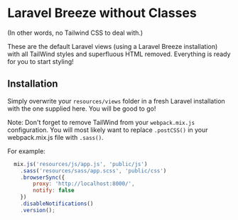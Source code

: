 # Laravel Breeze without Classes

(In other words, no Tailwind CSS to deal with.)

These are the default Laravel views (using a Laravel Breeze installation) with all TailWind styles and superfluous HTML removed. Everything is ready for you to start styling!

## Installation

Simply overwrite your `resources/views` folder in a fresh Laravel installation with the one supplied here. You will be good to go!

Note: Don't forget to remove TailWind from your `webpack.mix.js` configuration. You will most likely want to replace `.postCSS()` in your webpack.mix.js file with `.sass()`.

For example:

```javascript
  mix.js('resources/js/app.js', 'public/js')
    .sass('resources/sass/app.scss', 'public/css')
    .browserSync({
        proxy: 'http://localhost:8000/',
        notify: false
    })
    .disableNotifications()
    .version();
```

